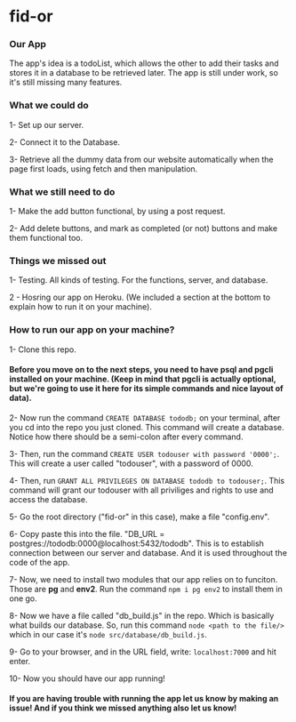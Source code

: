 # fid-or

### Our App

The app's idea is a todoList, which allows the other to add their tasks and stores it in a database to be retrieved later. The app is still under work, so it's still missing many features. 

### What we could do
1- Set up our server.

2- Connect it to the Database.

3- Retrieve all the dummy data from our website automatically when the page first loads, using fetch and then manipulation.

### What we still need to do

1- Make the add button functional, by using a post request.

2- Add delete buttons, and mark as completed (or not) buttons and make them functional too.

### Things we missed out

1- Testing. All kinds of testing. For the functions, server, and database.

2 - Hosring our app on Heroku. (We included a section at the bottom to explain how to run it on your machine). 

### How to run our app on your machine?

1- Clone this repo. 

#### Before you move on to the next steps, you need to have psql and pgcli installed on your machine. (Keep in mind that pgcli is actually optional, but we're going to use it here for its simple commands and nice layout of data).

2- Now run the command ```CREATE DATABASE tododb;``` on your terminal, after you cd into the repo you just cloned. This command will create a database. Notice how there should be a semi-colon after every command.

3- Then, run the command ```CREATE USER todouser with password '0000';```. This will create a user called "todouser", with a password of 0000.

4- Then, run ```GRANT ALL PRIVILEGES ON DATABASE tododb to todouser;```. This command will grant our todouser with all priviliges and rights to use and access the database.

5- Go the root directory ("fid-or" in this case), make a file "config.env".

6- Copy paste this into the file. "DB_URL = postgres://tododb:0000@localhost:5432/tododb". This is to establish connection between our server and database. And it is used throughout the code of the app.

7- Now, we need to install two modules that our app relies on to funciton. Those are **pg** and **env2**. Run the command ```npm i pg env2``` to install them in one go. 

8- Now we have a file called "db_build.js" in the repo. Which is basically what builds our database. So, run this command ```node <path to the file/>``` which in our case it's ```node src/database/db_build.js```. 

9- Go to your browser, and in the URL field, write: ```localhost:7000``` and hit enter.

10- Now you should have our app running! 

#### If you are having trouble with running the app let us know by making an issue! And if you think we missed anything also let us know!
